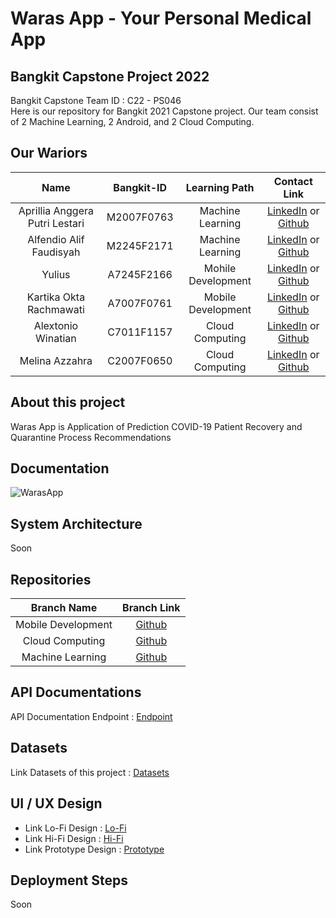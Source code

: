 # Waras App - Your Personal Medical App

## Bangkit Capstone Project 2022

Bangkit Capstone Team ID : C22 - PS046 <br>
Here is our repository for Bangkit 2021 Capstone project. Our team consist of 2 Machine Learning, 2 Android, and 2 Cloud Computing.

## Our Wariors

|              Name              | Bangkit-ID |   Learning Path    |                                                       Contact Link                                                       |
| :----------------------------: | :--------: | :----------------: | :----------------------------------------------------------------------------------------------------------------------: |
| Aprillia Anggera Putri Lestari | M2007F0763 |  Machine Learning  |            [LinkedIn](https://www.linkedin.com/in/aprillia-anggera/) or [Github](https://github.com/anggera)             |
|    Alfendio Alif Faudisyah     | M2245F2171 |  Machine Learning  |                [LinkedIn](https://www.linkedin.com/in/alfendio/) or [Github](https://github.com/alfendio)                |
|             Yulius             | A7245F2166 | Mohile Development |              [LinkedIn](https://www.linkedin.com/in/natyulius/) or [Github](https://github.com/yuliusius1)               |
|    Kartika Okta Rachmawati     | A7007F0761 | Mobile Development |                 [LinkedIn](https://www.linkedin.com/in/) or [Github](https://github.com/kartikaokta123)                  |
|       Alextonio Winatian       | C7011F1157 |  Cloud Computing   | [LinkedIn](https://www.linkedin.com/in/alextonio-winatian-168b67236/) or [Github](https://github.com/Alextonio-Winatian) |
|         Melina Azzahra         | C2007F0650 |  Cloud Computing   |        [LinkedIn](https://www.linkedin.com/in/melina-azzahra-212399201/) or [Github](https://github.com/nmelinaa)        |

## About this project

Waras App is Application of Prediction COVID-19 Patient Recovery and Quarantine Process Recommendations

## Documentation

![WarasApp](https://github.com/yuliusius1/waras-bangkit-capstone-2022/blob/main/assets/documentations.jpg)

## System Architecture

Soon

## Repositories

|    Branch Name     |                                      Branch Link                                      |
| :----------------: | :-----------------------------------------------------------------------------------: |
| Mobile Development | [Github](https://github.com/yuliusius1/waras-bangkit-capstone-2022/tree/android-dev1) |
|  Cloud Computing   |   [Github](https://github.com/yuliusius1/waras-bangkit-capstone-2022/tree/cc-dev1)    |
|  Machine Learning  |    [Github](https://github.com/yuliusius1/waras-bangkit-capstone-2022/tree/ml-dev)    |

## API Documentations

API Documentation Endpoint : [Endpoint](https://documenter.getpostman.com/view/21187908/Uz5CLHqp)

## Datasets

Link Datasets of this project : [Datasets](https://github.com/saadidrees/dataset_covid_19_symptoms/blob/master/dataset_symps_covid19.csv)

## UI / UX Design

- Link Lo-Fi Design : [Lo-Fi](https://www.figma.com/file/E3FdMv9JI6ztkQxKpM5VH7/Capstone-Project?node-id=0%3A1)
- Link Hi-Fi Design : [Hi-Fi](https://www.figma.com/file/E3FdMv9JI6ztkQxKpM5VH7/Capstone-Project?node-id=109%3A93)
- Link Prototype Design : [Prototype](https://www.figma.com/proto/E3FdMv9JI6ztkQxKpM5VH7/Capstone-Project?page-id=344%3A211&node-id=344%3A246&viewport=465%2C233%2C0.32&scaling=scale-down&starting-point-node-id=344%3A239)

## Deployment Steps

Soon
